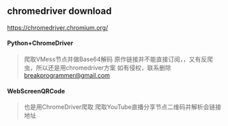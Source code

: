 ## chromedriver  download
https://chromedriver.chromium.org/



#### Python+ChromeDriver
> 爬取VMess节点并做Base64解码
> 原作链接并不能直接订阅，，又有反爬虫，所以还是用chromedriver方案
> 如有侵权，联系删除
> breakprogrammer@gmail.com

#### WebScreenQRCode
> 也是用ChromeDriver爬取
> 爬取YouTube直播分享节点二维码并解析会链接地址
